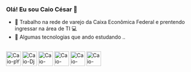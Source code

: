 ### Olá! Eu sou Caio César 👋


- :bank: Trabalho na rede de varejo da Caixa Econômica Federal e prentendo ingressar na área de TI :computer:
- 🌱 Algumas tecnologias que ando estudando ..

<div style="display inline_block" ><br>
    <img align="center" alt="Caio-pY" heigth="30" width="40" src="https://cdn.jsdelivr.net/gh/devicons/devicon/icons/python/python-original.svg" >
    <img align="center" alt="Caio-Dj" heigth="30" width="40" src="https://cdn.jsdelivr.net/gh/devicons/devicon/icons/django/django-plain.svg" />
    <img align="center" alt="Caio-Flask" heigth="30" width="40" src="https://cdn.jsdelivr.net/gh/devicons/devicon/icons/flask/flask-original.svg" />
    <img align="center" alt="Caio-html" heigth="30" width="40" src="https://cdn.jsdelivr.net/gh/devicons/devicon/icons/html5/html5-original-wordmark.svg" />
    <img align="center" alt="Caio-css" heigth="30" width="40" src="https://cdn.jsdelivr.net/gh/devicons/devicon/icons/css3/css3-original-wordmark.svg" />
    <img align="center" alt="Caio-css" heigth="30" width="40" src="https://cdn.jsdelivr.net/gh/devicons/devicon/icons/mysql/mysql-original-wordmark.svg" />





</div>

